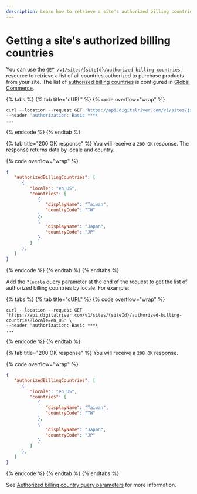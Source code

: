 ```yaml
---
description: Learn how to retrieve a site's authorized billing countries.
---
```


# Getting a site's authorized billing countries

You can use the [`GET /v1/sites/{siteId}/authorized-billing-countries`](https://www.digitalriver.com/docs/commerce-admin-api/#tag/Authorized-Countries/paths/\~1v1\~1sites\~1%7BsiteId%7D\~1authorized-billing-countries/get) resource to retrieve a list of all countries authorized to purchase products from your site. The list of [authorized billing countries](configuring-authorized-shipping-and-billing-countries.md) is configured in [Global Commerce](https://gc.digitalriver.com/gc/ent/login.do).&#x20;

{% tabs %}
{% tab title="cURL" %}
{% code overflow="wrap" %}
```javascript
curl --location --request GET 'https://api.digitalriver.com/v1/sites/{siteId}/authorized-billing-countries' \
--header 'authorization: Basic ***\
...
```
{% endcode %}
{% endtab %}

{% tab title="200 OK response" %}
You will receive a `200 OK` response. The response returns data by locale and country.

{% code overflow="wrap" %}
```json
{  
   "authorizedBillingCountries": [        
      {          
         "locale": "en_US",          
         "countries": [            
            {              
               "displayName": "Taiwan",              
               "countryCode": "TW"            
            },            
            {              
               "displayName": "Japan",              
               "countryCode": "JP"            
            }          
         ]        
      },           
   ]
}
```
{% endcode %}
{% endtab %}
{% endtabs %}

Add the `?locale` query parameter at the end of the request to get the list of authorized billing countries by locale. For example:

{% tabs %}
{% tab title="cURL" %}
{% code overflow="wrap" %}
```http
curl --location --request GET 'https://api.digitalriver.com/v1/sites/{siteId}/authorized-billing-countries?locale=en_US' \
--header 'authorization: Basic ***\
...
```
{% endcode %}
{% endtab %}

{% tab title="200 OK response" %}
You will receive a `200 OK` response.

{% code overflow="wrap" %}
```json
{  
   "authorizedBillingCountries": [        
      {          
         "locale": "en_US",          
         "countries": [            
            {              
               "displayName": "Taiwan",              
               "countryCode": "TW"            
            },            
            {              
               "displayName": "Japan",              
               "countryCode": "JP"            
            }          
         ]        
      },           
   ]
}
```
{% endcode %}
{% endtab %}
{% endtabs %}

See [Authorized billing country query parameters](../../general-resources/admin-apis-reference/sites/authorized-shipping-and-billing-countries.md#authorized-billing-countries-query-parameters) for more information.
